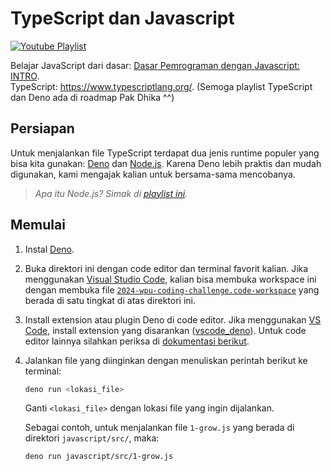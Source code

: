# TypeScript dan Javascript

[![Youtube Playlist](https://img.youtube.com/vi/RUTV_5m4VeI/0.jpg)](https://www.youtube.com/playlist?list=PLFIM0718LjIWXagluzROrA-iBY9eeUt4w)

Belajar JavaScript dari dasar:
[Dasar Pemrograman dengan Javascript: INTRO](https://www.youtube.com/watch?v=RUTV_5m4VeI&list=PLFIM0718LjIWXagluzROrA-iBY9eeUt4w).
<br>TypeScript: https://www.typescriptlang.org/. (Semoga playlist TypeScript dan
Deno ada di roadmap Pak Dhika ^^)

## Persiapan

Untuk menjalankan file TypeScript terdapat dua jenis runtime populer yang bisa
kita gunakan: [Deno](https://deno.com/) dan [Node.js](https://nodejs.org/).
Karena Deno lebih praktis dan mudah digunakan, kami mengajak kalian untuk
bersama-sama mencobanya.

> _Apa itu Node.js?_ _Simak di
> [playlist ini](https://www.youtube.com/watch?v=sSLJx5t4OJ4&list=PLFIM0718LjIW-XBdVOerYgKegBtD6rSfD)._

## Memulai

1. Instal
   [Deno](https://docs.deno.com/runtime/manual/getting_started/installation).
2. Buka direktori ini dengan code editor dan terminal favorit kalian. Jika
   menggunakan [Visual Studio Code](https://code.visualstudio.com/), kalian bisa
   membuka workspace ini dengan membuka file
   [`2024-wpu-coding-challenge.code-workspace`](../2024-wpu-coding-challenge.code-workspace)
   yang berada di satu tingkat di atas direktori ini.
3. Install extension atau plugin Deno di code editor. Jika menggunakan
   [VS Code](https://code.visualstudio.com/), install extension yang disarankan
   ([vscode_deno](https://marketplace.visualstudio.com/items?itemName=denoland.vscode-deno)).
   Untuk code editor lainnya silahkan periksa di
   [dokumentasi berikut](https://docs.deno.com/runtime/manual/getting_started/setup_your_environment).
4. Jalankan file yang diinginkan dengan menuliskan perintah berikut ke terminal:
   ```sh
   deno run <lokasi_file>
   ```

   Ganti `<lokasi_file>` dengan lokasi file yang ingin dijalankan.

   Sebagai contoh, untuk menjalankan file `1-grow.js` yang berada di direktori
   `javascript/src/`, maka:
   ```sh
   deno run javascript/src/1-grow.js
   ```
